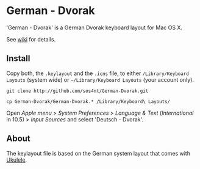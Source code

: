 # German - Dvorak

'German - Dvorak' is a German Dvorak keyboard layout for Mac OS X.

See [wiki](http://github.com/sos4nt/German-Dvorak/wiki) for details.

## Install

Copy both, the `.keylayout` and the `.icns` file, to either
`/Library/Keyboard Layouts` (system wide) or `~/Library/Keyboard Layouts` (your account only).

    git clone http://github.com/sos4nt/German-Dvorak.git
    
    cp German-Dvorak/German-Dvorak.* /Library/Keyboard\ Layouts/

Open *Apple menu* > *System Preferences* > *Language & Text* (*International* in 10.5) > *Input Sources*
and select 'Deutsch - Dvorak'.

## About

The keylayout file is based on the German system layout that comes with [Ukulele](http://scripts.sil.org/ukelele).
